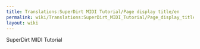 ```yaml
---
title: Translations:SuperDirt MIDI Tutorial/Page display title/en
permalink: wiki/Translations:SuperDirt_MIDI_Tutorial/Page_display_title/en/
layout: wiki
---
```


SuperDirt MIDI Tutorial
